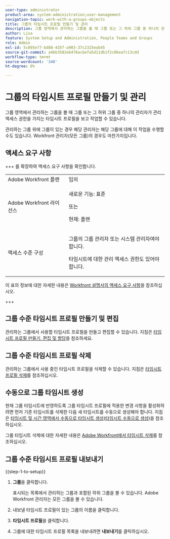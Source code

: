 ```yaml
---
user-type: administrator
product-area: system-administration;user-management
navigation-topic: work-with-a-groups-objects
title: 그룹의 타임시트 프로필 만들기 및 관리
description: 그룹 영역에서 관리하는 그룹을 볼 때 그룹 또는 그 하위 그룹 중 하나의 관리자가 관리 액세스 권한을 가지는 타임시트 프로필을 보고 작업할 수 있습니다.
author: Lisa
feature: System Setup and Administration, People Teams and Groups
role: Admin
exl-id: 5c895e77-bd88-435f-a903-37c2325eab45
source-git-commit: a4bb3582eb476acbefa5d11db1f2c06eafc13cdd
workflow-type: tm+mt
source-wordcount: '348'
ht-degree: 0%

---
```


# 그룹의 타임시트 프로필 만들기 및 관리

<!--
<p data-mc-conditions="QuicksilverOrClassic.Draft mode">Do this to other step articles about objects and groups? Remove steps and point to main article; add group or step in that article. Already done previously for approval processes.</p>
-->

그룹 영역에서 관리하는 그룹을 볼 때 그룹 또는 그 하위 그룹 중 하나의 관리자가 관리 액세스 권한을 가지는 타임시트 프로필을 보고 작업할 수 있습니다.

관리하는 그룹 위에 그룹이 있는 경우 해당 관리자는 해당 그룹에 대해 이 작업을 수행할 수도 있습니다. Workfront 관리자(모든 그룹)의 경우도 마찬가지입니다.

## 액세스 요구 사항

+++ 를 확장하여 액세스 요구 사항을 확인합니다.

<table style="table-layout:auto"> 
 <col> 
 <col> 
 <tbody> 
  <tr> 
   <td role="rowheader">Adobe Workfront 플랜</td> 
   <td>임의</td> 
  </tr> 
  <tr> 
   <td role="rowheader">Adobe Workfront 라이선스</td>
   <td><p>새로운 기능: 표준</p>
       <p>또는</p>
       <p>현재: 플랜</p></td>
  <tr> 
   <td role="rowheader">액세스 수준 구성</td> 
   <td><p>그룹의 그룹 관리자 또는 시스템 관리자여야 합니다.</p>
   <p>타임시트에 대한 관리 액세스 권한도 있어야 합니다.</p></td>
  </tr>
  </tr> 
 </tbody> 
</table>

이 표의 정보에 대한 자세한 내용은 [Workfront 설명서의 액세스 요구 사항](/help/quicksilver/administration-and-setup/add-users/access-levels-and-object-permissions/access-level-requirements-in-documentation.md)을 참조하십시오.

+++

## 그룹 수준 타임시트 프로필 만들기 및 편집

관리하는 그룹에서 사용할 타임시트 프로필을 만들고 편집할 수 있습니다. 지침은 [타임시트 프로필 만들기, 편집 및 할당](../../../timesheets/create-and-manage-timesheets/create-timesheet-profiles.md)을 참조하세요.

## 그룹 수준 타임시트 프로필 삭제

관리하는 그룹에서 사용 중인 타임시트 프로필을 삭제할 수 있습니다. 지침은 [타임시트 프로필 삭제](../../../timesheets/create-and-manage-timesheets/delete-timesheet-profiles.md)를 참조하십시오.

## 수동으로 그룹 타임시트 생성

현재 그룹 타임시트에 반영하도록 그룹 타임시트 프로필에 적용한 변경 사항을 활성화하려면 먼저 기존 타임시트를 삭제한 다음 새 타임시트를 수동으로 생성해야 합니다. 지침은 [타임시트 및 시간 영역에서 수동으로 타임시트 생성](../../../timesheets/create-and-manage-timesheets/manually-generate-timesheets.md#manually)([타임시트 수동으로 생성](../../../timesheets/create-and-manage-timesheets/manually-generate-timesheets.md))을 참조하십시오.

그룹 타임시트 삭제에 대한 자세한 내용은 [Adobe Workfront에서 타임시트 삭제](../../../timesheets/create-and-manage-timesheets/delete-timesheets.md)를 참조하십시오.

## 그룹 수준 타임시트 프로필 내보내기

{{step-1-to-setup}}

1. **그룹**&#x200B;을 클릭합니다.

   표시되는 목록에서 관리하는 그룹과 포함된 하위 그룹을 볼 수 있습니다. Adobe Workfront 관리자는 모든 그룹을 볼 수 있습니다.

1. 내보낼 타임시트 프로필이 있는 그룹의 이름을 클릭합니다.
1. **타임시트 프로필**&#x200B;을 클릭합니다.
1. 그룹에 대한 타임시트 프로필 목록을 내보내려면 **내보내기**&#x200B;를 클릭하십시오.
